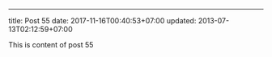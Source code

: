 ---
title: Post 55
date: 2017-11-16T00:40:53+07:00
updated: 2013-07-13T02:12:59+07:00

This is content of post 55